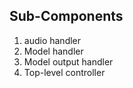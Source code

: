 ## Sub-Components
 1. audio handler
 2. Model handler
 3. Model output handler
 4. Top-level controller